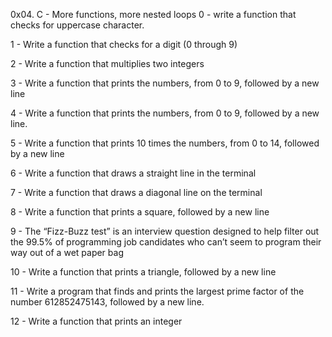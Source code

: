 0x04. C - More functions, more nested loops
0 - write a function that checks for uppercase character.

1 - Write a function that checks for a digit (0 through 9)

2 - Write a function that multiplies two integers

3 - Write a function that prints the numbers, from 0 to 9, followed by a new line

4 - Write a function that prints the numbers, from 0 to 9, followed by a new line.

5 - Write a function that prints 10 times the numbers, from 0 to 14, followed by a new line

6 - Write a function that draws a straight line in the terminal

7 - Write a function that draws a diagonal line on the terminal

8 - Write a function that prints a square, followed by a new line

9 - The “Fizz-Buzz test” is an interview question designed to help filter out the 99.5% of programming job candidates who can’t seem to program their way out of a wet paper bag

10 - Write a function that prints a triangle, followed by a new line

11 - Write a program that finds and prints the largest prime factor of the number 612852475143, followed by a new line.

12 - Write a function that prints an integer
